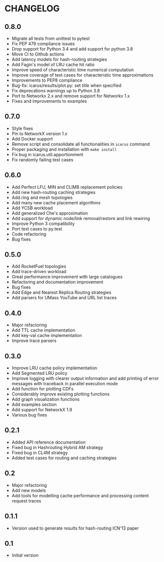 # CHANGELOG

## 0.8.0

* Migrate all tests from unittest to pytest
* Fix PEP 479 compliance issues
* Drop support for Python 3.4 and add support for python 3.8
* Move CI to Github actions
* Add latency models for hash-routing strategies
* Add Fagin's model of LRU cache hit ratio
* Improve speed of characteristic time numerical computation
* Improve coverage of test cases for characteristic time approximations
* Improvements to PEP8 compliance
* Bug-fix: icarus/results/plot.py: set title when specified
* Fix deprecations warnings up to Python 3.8
* Port to Networkx 2.x and remove support for Networkx 1.x
* Fixes and improvements to examples

## 0.7.0

* Style fixes
* Pin to NetworkX version 1.x
* Add Docker support
* Remove script and consolidate all functionalities in `icarus` command
* Proper packaging and installation with `make install`
* Fix bug in icarus.util.apportionment
* Fix randomly failing test cases

## 0.6.0

* Add Perfect LFU, MIN and CLIMB replacement policies
* Add new hash-routing caching strategies
* Add ring and mesh topologies
* Add many new cache placement algorithms
* Add YCSB workload
* Add generalized Che's approximation
* Add support for dynamic node/link removal/restore and link rewiring
* Improve Python 3 compatibility
* Port test cases to py.test
* Code refactoring
* Bug fixes

## 0.5.0

* Add RocketFuel topologies
* Add trace-driven workload
* Great performance improvement with large catalogues
* Refactoring and documentation improvement
* Bug fixes
* Add Edge and Nearest Replica Routing strategies
* Add parsers for UMass YouTube and URL list traces

## 0.4.0

* Major refactoring
* Add TTL cache implementation
* Add key-val cache implementation
* Improve trace parsers

## 0.3.0

* Improve LRU cache policy implementation
* Add Segmented LRU policy
* Improve logging with clearer output information and add printing of error
  messages with traceback in parallel execution mode
* Add function for plotting CDFs
* Considerably improve existing plotting functions
* Add graph visualization functions
* Add examples section
* Add support for NetworkX 1.9
* Various bug fixes

## 0.2.1

* Added API reference documentation
* Fixed bug in Hashrouting Hybrid AM strategy
* Fixed bug in CL4M strategy
* Added test cases for routing and caching strategies

## 0.2

* Major refactoring
* Add new models
* Add tools for modelling cache performance and processing content request traces

## 0.1.1

* Version used to generate results for hash-routing ICN'13 paper

## 0.1

* Initial version
